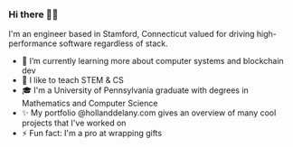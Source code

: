 ### Hi there 👋🏼 

I'm an engineer based in Stamford, Connecticut valued for driving high-performance software regardless of stack.

- 🌱 I’m currently learning more about computer systems and blockchain dev
- 🔭 I like to teach STEM & CS
- 🎓 I'm a University of Pennsylvania graduate with degrees in Mathematics and Computer Science
- ✨ My portfolio @hollanddelany.com gives an overview of many cool projects that I've worked on
- ⚡ Fun fact: I'm a pro at wrapping gifts
